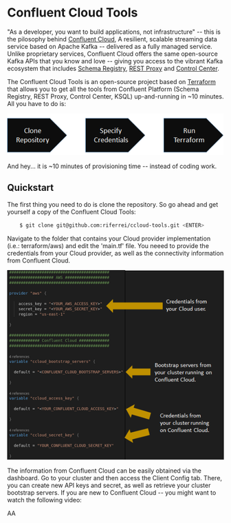 # Confluent Cloud Tools

"As a developer, you want to build applications, not infrastructure" -- this is the pilosophy behind [Confluent Cloud](https://www.confluent.io/confluent-cloud), A resilient, scalable streaming data service based on Apache Kafka -- delivered as a fully managed service. Unlike proprietary services, Confluent Cloud offers the same open-source Kafka APIs that you know and love -- giving you access to the vibrant Kafka ecosystem that includes [Schema Registry](https://docs.confluent.io/current/schema-registry/docs/index.html), [REST Proxy](https://docs.confluent.io/current/kafka-rest/docs/index.html) and [Control Center](https://docs.confluent.io/current/control-center/index.html).

The Confluent Cloud Tools is an open-source project based on [Terraform](https://www.terraform.io) that allows you to get all the tools from Confluent Platform (Schema Registry, REST Proxy, Control Center, KSQL) up-and-running in ~10 minutes. All you have to do is:

<p align="center">
    <img src="images/three_steps.png" />
</p>

And hey... it is ~10 minutes of provisioning time -- instead of coding work.

Quickstart
----------

The first thing you need to do is clone the repository. So go ahead and get yourself a copy of the Confluent Cloud Tools:

```bash
    $ git clone git@github.com:riferrei/ccloud-tools.git <ENTER>
```
Navigate to the folder that contains your Cloud provider implementation (i.e.: terraform/aws) and edit the 'main.tf' file. You neeed to provide the credentials from your Cloud provider, as well as the connectivity information from Confluent Cloud.

<p align="center">
    <img src="images/credentials.png" />
</p>

The information from Confluent Cloud can be easily obtained via the dashboard. Go to your cluster and then access the Client Config tab. There, you can create new API keys and secret, as well as retrieve your cluster bootstrap servers. If you are new to Confluent Cloud -- you might want to watch the following video:



AA